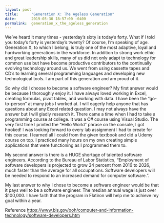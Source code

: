 ```yaml
---
layout: post
title:      "Generation X: The Ageless Generation"
date:       2019-05-30 18:57:00 -0400
permalink:  generation_x_the_ageless_generation
---
```



We’ve heard it many times - yesterday’s sixty is today’s forty. What if I told you today’s forty is yesterday’s twenty? Of course, I’m speaking of age. Generation X, to which I belong, is truly one of the most adaptive, loyal and hardworking generations in the workforce. In addition to strong work ethic and great leadership skills, many of us did not only adapt to technology for common use but have become productive contributors to the continually evolving technology around us. We went from using cassette tapes and CD’s to learning several programming languages and developing new technological tools. I am part of this generation and am proud of it. 

So why did I choose to become a software engineer? My first answer would be because I thoroughly enjoy it. I have always loved working in Excel, creating formulas, pivot tables, and working with data. I have been the “go-to-person” at many jobs I worked at. I will eagerly help anyone that has questions about any Excel related question. I may not always have the answer but I will gladly research it. There came a time when I had to take a programming course at college. It was a C# course using Visual Studio. The very first time I printed the “Hello World” phrase on the console, I got hooked! I was looking forward to every lab assignment I had to create for this course. I learned all I could from the given textbook and did a Udemy course on top. I practiced many hours on my own creating simple applications that were functioning as I programmed them to. 

My second answer is there is a HUGE shortage of talented software engineers. According to the Bureau of Labor Statistics, “Employment of software developers is projected to grow 24 percent from 2016 to 2026, much faster than the average for all occupations. Software developers will be needed to respond to an increased demand for computer software.”.  

My last answer to why I chose to become a software engineer would be that it pays well to be a software engineer. The median annual wage is just over $100,000. I have faith that the program in Flatiron will help me to achieve my goal within a year. 

Reference
https://www.bls.gov/ooh/computer-and-information-technology/software-developers.htm

